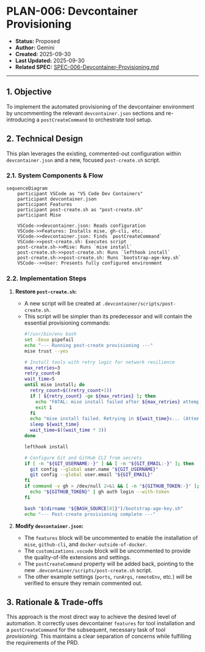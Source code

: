 # PLAN-006: Devcontainer Provisioning

*   **Status:** Proposed
*   **Author:** Gemini
*   **Created:** 2025-09-30
*   **Last Updated:** 2025-09-30
*   **Related SPEC:** [SPEC-006-Devcontainer-Provisioning.md](SPEC-006-Devcontainer-Provisioning.md)

---

## 1. Objective

To implement the automated provisioning of the devcontainer environment by uncommenting the relevant `devcontainer.json` sections and re-introducing a `postCreateCommand` to orchestrate tool setup.

## 2. Technical Design

This plan leverages the existing, commented-out configuration within `devcontainer.json` and a new, focused `post-create.sh` script.

### 2.1. System Components & Flow

```mermaid
sequenceDiagram
    participant VSCode as "VS Code Dev Containers"
    participant devcontainer.json
    participant Features
    participant post-create.sh as "post-create.sh"
    participant Mise

    VSCode->>devcontainer.json: Reads configuration
    VSCode->>Features: Installs mise, gh-cli, etc.
    VSCode->>devcontainer.json: Finds `postCreateCommand`
    VSCode->>post-create.sh: Executes script
    post-create.sh->>Mise: Runs `mise install`
    post-create.sh->>post-create.sh: Runs `lefthook install`
    post-create.sh->>post-create.sh: Runs `bootstrap-age-key.sh`
    VSCode-->>User: Presents fully configured environment
```

### 2.2. Implementation Steps

1.  **Restore `post-create.sh`:**
    *   A new script will be created at `.devcontainer/scripts/post-create.sh`.
    *   This script will be simpler than its predecessor and will contain the essential provisioning commands:
        ```bash
        #!/usr/bin/env bash
        set -Eeuo pipefail
        echo "--- Running post-create provisioning ---"
        mise trust --yes
        
        # Install tools with retry logic for network resilience
        max_retries=3
        retry_count=0
        wait_time=5
        until mise install; do
          retry_count=$((retry_count+1))
          if [ ${retry_count} -ge ${max_retries} ]; then
            echo "FATAL: mise install failed after ${max_retries} attempts." >&2
            exit 1
          fi
          echo "mise install failed. Retrying in ${wait_time}s... (Attempt ${retry_count}/${max_retries})"
          sleep ${wait_time}
          wait_time=$((wait_time * 3))
        done
        
        lefthook install

        # Configure Git and GitHub CLI from secrets
        if [ -n "${GIT_USERNAME:-}" ] && [ -n "${GIT_EMAIL:-}" ]; then
          git config --global user.name "${GIT_USERNAME}"
          git config --global user.email "${GIT_EMAIL}"
        fi
        if command -v gh > /dev/null 2>&1 && [ -n "${GITHUB_TOKEN:-}" ]; then
          echo "${GITHUB_TOKEN}" | gh auth login --with-token
        fi

        bash "$(dirname "${BASH_SOURCE[0]}")/bootstrap-age-key.sh"
        echo "--- Post-create provisioning complete ---"
        ```

2.  **Modify `devcontainer.json`:**
    *   The `features` block will be uncommented to enable the installation of `mise`, `github-cli`, and `docker-outside-of-docker`.
    *   The `customizations.vscode` block will be uncommented to provide the quality-of-life extensions and settings.
    *   The `postCreateCommand` property will be added back, pointing to the new `.devcontainer/scripts/post-create.sh` script.
    *   The other example settings (`ports`, `runArgs`, `remoteEnv`, etc.) will be verified to ensure they remain commented out.

## 3. Rationale & Trade-offs

This approach is the most direct way to achieve the desired level of automation. It correctly uses devcontainer `features` for tool installation and a `postCreateCommand` for the subsequent, necessary task of tool *provisioning*. This maintains a clear separation of concerns while fulfilling the requirements of the PRD.
